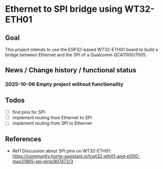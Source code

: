 # Ethernet to SPI bridge using WT32-ETH01

## Goal

This project intends to use the ESP32-based WT32-ETH01 board
to build a bridge between Ethernet and the SPI of
a Qualcomm QCA7000/7005.

## News / Change history / functional status

### 2025-10-06 Empty project without functionality

## Todos
- [ ] find pins for SPI
- [ ] implement routing from Ethernet to SPI
- [ ] implement routing from SPI to Ethernet

## References

- Ref1 Discussion about SPI pins on WT32-ETH01: https://community.home-assistant.io/t/wt32-eth01-and-pt100-max31865-spi-pins/807472/3
